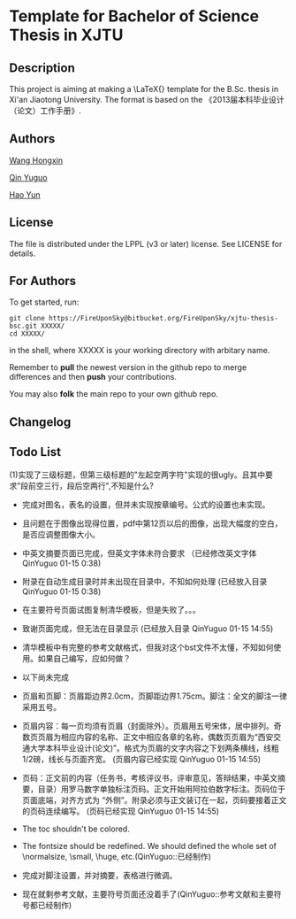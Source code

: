 ﻿Template for Bachelor of Science Thesis in XJTU
======

Description
------

This project is aiming at making a \LaTeX{} template for the B.Sc. thesis in Xi'an Jiaotong University. The format is based on the 《2013届本科毕业设计（论文）工作手册》.

Authors
------
[Wang Hongxin](https://github.com/wanghongxin)

[Qin Yuguo](https://bitbucket.org/FireUponSky)

[Hao Yun](https://bitbucket.org/haoyun)

License
------
The file is distributed under the LPPL (v3 or later) license. See LICENSE for details.

For Authors
------
To get started, run:

    git clone https://FireUponSky@bitbucket.org/FireUponSky/xjtu-thesis-bsc.git XXXXX/
    cd XXXXX/

in the shell, where XXXXX is your working directory with arbitary name.

Remember to **pull** the newest version in the github repo to merge differences and then **push** your contributions.

You may also **folk** the main repo to your own github repo.

Changelog
------

Todo List
-----
(1)实现了三级标题，但第三级标题的"左起空两字符"实现的很ugly。且其中要求"段前空三行，段后空两行",不知是什么?

* 完成对图名，表名的设置，但并未实现按章编号。公式的设置也未实现。
* 且问题在于图像出现得位置，pdf中第12页以后的图像，出现大幅度的空白，是否应调整图像大小。
* 中英文摘要页面已完成，但英文字体未符合要求  （已经修改英文字体 QinYuguo 01-15 0:38)
* 附录在自动生成目录时并未出现在目录中，不知如何处理  (已经放入目录 QinYuguo 01-15 0:38)
* 在主要符号页面试图复制清华模板，但是失败了。。。
* 致谢页面完成，但无法在目录显示 (已经放入目录 QinYuguo 01-15 14:55)
* 清华模板中有完整的参考文献格式，但我对这个bst文件不太懂，不知如何使用。如果自己编写，应如何做？

* 以下尚未完成
* 页眉和页脚：页眉距边界2.0cm，页脚距边界1.75cm。脚注：全文的脚注一律采用五号。
* 页眉内容：每一页均须有页眉（封面除外）。页眉用五号宋体，居中排列。奇数页页眉为相应内容的名称、正文中相应各章的名称，偶数页页眉为“西安交通大学本科毕业设计(论文)”。格式为页眉的文字内容之下划两条横线，线粗1/2磅，线长与页面齐宽。 (页眉内容已经实现 QinYuguo 01-15 14:55)
* 页码：正文前的内容（任务书，考核评议书，评审意见，答辩结果，中英文摘要，目录）用罗马数字单独标注页码。正文开始用阿拉伯数字标注。页码位于页面底端，对齐方式为 “外侧”。附录必须与正文装订在一起，页码要接着正文的页码连续编写。 (页码已经实现 QinYuguo 01-15 14:55)
* The toc shouldn't be colored.
* The fontsize should be redefined. We should defined the whole set of \normalsize, \small, \huge, etc.(QinYuguo::已经制作)

* 完成对脚注设置，并对摘要，表格进行微调。
* 现在就剩参考文献，主要符号页面还没着手了(QinYuguo::参考文献和主要符号都已经制作)
